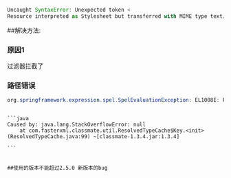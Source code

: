 ```js
Uncaught SyntaxError: Unexpected token <  
Resource interpreted as Stylesheet but transferred with MIME type text/html。  
```

##解决方法:

### 原因1

过滤器拦截了

### 路径错误


```java
org.springframework.expression.spel.SpelEvaluationException: EL1008E: Property or field 'timestamp' cannot be found on object of type 'org.springframework.ui.ModelMap' - maybe not public?
```


``````

```java
Caused by: java.lang.StackOverflowError: null
	at com.fasterxml.classmate.util.ResolvedTypeCache$Key.<init>(ResolvedTypeCache.java:99) ~[classmate-1.3.4.jar:1.3.4]

```


##使用的版本不能超过2.5.0 新版本的bug